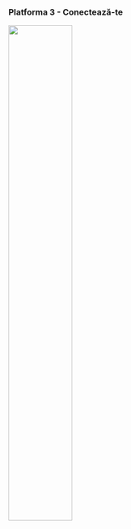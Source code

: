 <h3>Platforma 3 - Conectează-te</h3>
<img src="https://user-images.githubusercontent.com/19900463/99136959-86fdd580-2630-11eb-8877-2f4485854a94.png" width="50%">
